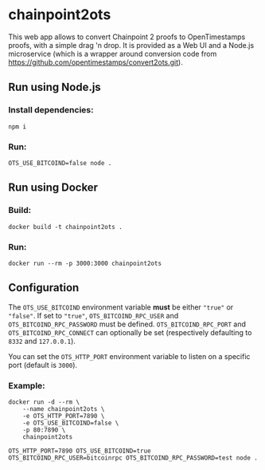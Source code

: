 # chainpoint2ots

This web app allows to convert Chainpoint 2 proofs to OpenTimestamps proofs, with a simple drag 'n drop.
It is provided as a Web UI and a Node.js microservice (which is a wrapper around conversion code from https://github.com/opentimestamps/convert2ots.git).

## Run using Node.js

### Install dependencies:
    npm i

### Run:
    OTS_USE_BITCOIND=false node .

## Run using Docker

### Build:
    docker build -t chainpoint2ots .

### Run:
    docker run --rm -p 3000:3000 chainpoint2ots

## Configuration

The `OTS_USE_BITCOIND` environment variable **must** be either `"true"` or `"false"`.
If set to `"true"`, `OTS_BITCOIND_RPC_USER` and `OTS_BITCOIND_RPC_PASSWORD` must be defined.
`OTS_BITCOIND_RPC_PORT` and `OTS_BITCOIND_RPC_CONNECT` can optionally be set (respectively defaulting to `8332` and `127.0.0.1`).

You can set the `OTS_HTTP_PORT` environment variable to listen on a specific port (default is `3000`).

### Example:

```
docker run -d --rm \
    --name chainpoint2ots \
    -e OTS_HTTP_PORT=7890 \
    -e OTS_USE_BITCOIND=false \
    -p 80:7890 \
    chainpoint2ots
```

```
OTS_HTTP_PORT=7890 OTS_USE_BITCOIND=true OTS_BITCOIND_RPC_USER=bitcoinrpc OTS_BITCOIND_RPC_PASSWORD=test node .
```
